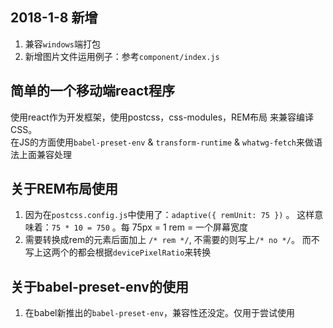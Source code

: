 ## 2018-1-8 新增
1. 兼容```windows```端打包
2. 新增图片文件运用例子：参考```component/index.js```
## 简单的一个移动端react程序
使用react作为开发框架，使用postcss，css-modules，REM布局 来兼容编译CSS。  
在JS的方面使用```babel-preset-env``` & ```transform-runtime``` & ```whatwg-fetch```来做语法上面兼容处理  
## 关于REM布局使用
1. 因为在```postcss.config.js```中使用了：```adaptive({ remUnit: 75 })``` 。 这样意味着：```75 * 10 = 750``` 。每 75px = 1 rem = 一个屏幕宽度  
2. 需要转换成rem的元素后面加上 ```/* rem */```, 不需要的则写上```/* no */```。 而不写上这两个的都会根据```devicePixelRatio```来转换  
## 关于babel-preset-env的使用
1. 在babel新推出的```babel-preset-env```，兼容性还没定。仅用于尝试使用  
